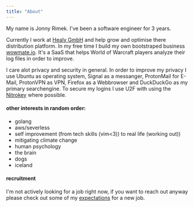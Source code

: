 ```yaml
---
title: "About"
---
```


My name is Jonny Rimek. I've been a software engineer for 3 years. 

Currently I work at [Healy GmbH](https://www.healyworld.net/in/wellness/) and help grow and optimise there distribution platform. In my free time I build my own bootstraped business [wowmate.io](https://wowmate.io). It's a SaaS that helps World of Warcraft players analyze their log files in order to improve.

I care alot privacy and security in general. In order to improve my privacy I use Ubuntu as operating system, Signal as a messanger, ProtonMail for E-Mail, ProtonVPN as VPN, Firefox as a Webbrowser and DuckDuckGo as my primary searchengine. To secure my logins I use U2F with using the [Nitrokey](https://shop.nitrokey.com/shop/product/nitrokey-fido-u2f-20) where possible.


#### other interests in random order:

- golang
- aws/severless
- self improvement (from tech skills (vim<3)) to real life (working out))
- mitigating climate change
- human psychology
- the brain
- dogs
- iceland

#### recruitment

I'm not actively looking for a job right now, if you want to reach out anyway please check out some of my [expectations](https://gitlab.com/jrimek/job-requirements/) for a new job.
